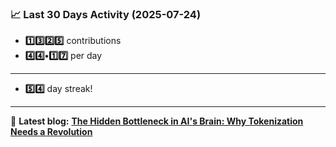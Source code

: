 <!--START_STATS-->
### 📈 Last 30 Days Activity (2025-07-24)  
- **1️⃣3️⃣2️⃣5️⃣** contributions  
- **4️⃣4️⃣•1️⃣7️⃣** per day
---
- **5️⃣4️⃣** day streak!
---
📝 **Latest blog:** [**The Hidden Bottleneck in AI's Brain: Why Tokenization Needs a Revolution**](https://andriak.com/blog/tokenization-revolution)
<!--END_STATS-->

